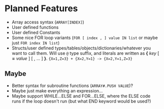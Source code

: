 # Planned Features

* Array access syntax (`ARRAY[INDEX]`)
* User defined functions
* User defined Constants
* Some nice FOR loop variants (`FOR [ index , ] value IN list` or maybe just `FOR index IN list`)
* Structs/user defined types/tables/objects/dictionaries/whatever you want to call them. Will use `@` type suffix, and literals are written as **{** *key* [ **=** *value* ] [ , ... ] **}**. `{X=1,Z=3} + {X=2,Y=1} -> {X=2,Y=1,Z=3}`

## Maybe

* Better syntax for subroutine functions (`ARRAY#.PUSH VALUE`)?
* Maybe just make everything an expression...
* Maybe support WHILE...ELSE and FOR...ELSE, where the ELSE code runs if the loop doesn't run (but what END keyword would be used?)
